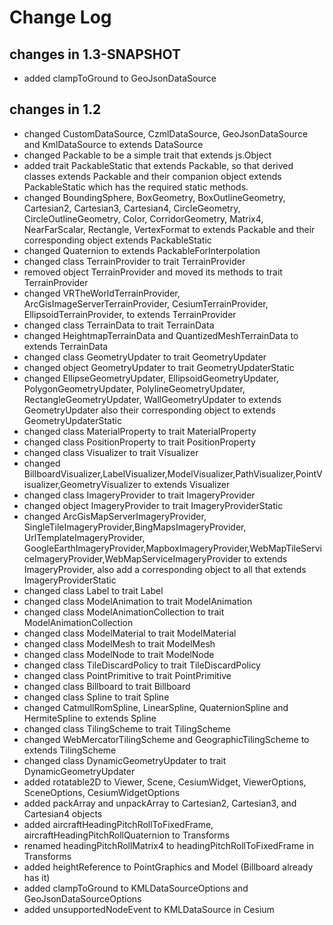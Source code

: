 Change Log
==========

## changes in 1.3-SNAPSHOT

* added clampToGround to GeoJsonDataSource 


## changes in 1.2

* changed CustomDataSource, CzmlDataSource, GeoJsonDataSource and KmlDataSource to extends DataSource
* changed Packable to be a simple trait that extends js.Object
* added trait PackableStatic that extends Packable, so that derived classes extends Packable and
their companion object extends PackableStatic which has the required static methods.
* changed BoundingSphere, BoxGeometry, BoxOutlineGeometry, Cartesian2, Cartesian3, Cartesian4, CircleGeometry,
CircleOutlineGeometry, Color, CorridorGeometry, Matrix4, NearFarScalar, Rectangle,
VertexFormat to extends Packable and their corresponding object extends PackableStatic
* changed Quaternion to extends PackableForInterpolation
* changed class TerrainProvider to trait TerrainProvider
* removed object TerrainProvider and moved its methods to trait TerrainProvider
* changed VRTheWorldTerrainProvider, ArcGisImageServerTerrainProvider, CesiumTerrainProvider, EllipsoidTerrainProvider,
to extends TerrainProvider
* changed class TerrainData to trait TerrainData
* changed HeightmapTerrainData and QuantizedMeshTerrainData to extends TerrainData
* changed class GeometryUpdater to trait GeometryUpdater
* changed object GeometryUpdater to trait GeometryUpdaterStatic
* changed EllipseGeometryUpdater, EllipsoidGeometryUpdater, PolygonGeometryUpdater,
PolylineGeometryUpdater, RectangleGeometryUpdater, WallGeometryUpdater to extends GeometryUpdater
also their corresponding object to extends GeometryUpdaterStatic
* changed class MaterialProperty to trait MaterialProperty
* changed class PositionProperty to trait PositionProperty
* changed class Visualizer to trait Visualizer
* changed BillboardVisualizer,LabelVisualizer,ModelVisualizer,PathVisualizer,PointVisualizer,GeometryVisualizer
to extends Visualizer
* changed class ImageryProvider to trait ImageryProvider
* changed object ImageryProvider to trait ImageryProviderStatic
* changed ArcGisMapServerImageryProvider, SingleTileImageryProvider,BingMapsImageryProvider, UrlTemplateImageryProvider,
GoogleEarthImageryProvider,MapboxImageryProvider,WebMapTileServiceImageryProvider,WebMapServiceImageryProvider
to extends ImageryProvider, also add a corresponding object to all that extends ImageryProviderStatic
* changed class Label to trait Label
* changed class ModelAnimation to trait ModelAnimation
* changed class ModelAnimationCollection to trait ModelAnimationCollection
* changed class ModelMaterial to trait ModelMaterial
* changed class ModelMesh to trait ModelMesh
* changed class ModelNode to trait ModelNode
* changed class TileDiscardPolicy to trait TileDiscardPolicy
* changed class PointPrimitive to trait PointPrimitive
* changed class Billboard to trait Billboard
* changed class Spline to trait Spline
* changed CatmullRomSpline, LinearSpline, QuaternionSpline and HermiteSpline to extends Spline
* changed class TilingScheme to trait TilingScheme
* changed WebMercatorTilingScheme and GeographicTilingScheme to extends TilingScheme
* changed class DynamicGeometryUpdater to trait DynamicGeometryUpdater
* added rotatable2D to Viewer, Scene, CesiumWidget, ViewerOptions, SceneOptions, CesiumWidgetOptions
* added packArray and unpackArray to Cartesian2, Cartesian3, and Cartesian4 objects
* added aircraftHeadingPitchRollToFixedFrame, aircraftHeadingPitchRollQuaternion to Transforms
* renamed headingPitchRollMatrix4 to headingPitchRollToFixedFrame in Transforms
* added heightReference to PointGraphics and Model (Billboard already has it)
* added clampToGround to KMLDataSourceOptions and GeoJsonDataSourceOptions 
* added unsupportedNodeEvent to KMLDataSource in Cesium